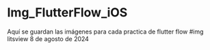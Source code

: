 # Img_FlutterFlow_iOS
Aquí se guardan las imágenes para cada practica de flutter flow
#img litsview 8 de agosto de 2024
